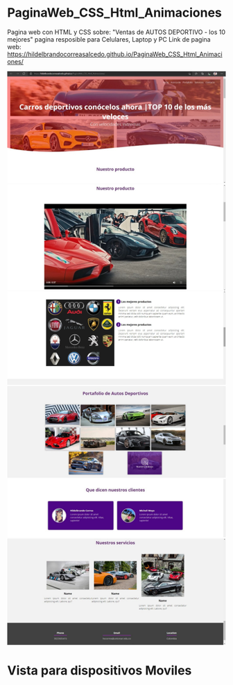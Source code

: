 # PaginaWeb_CSS_Html_Animaciones
Pagina web con HTML y CSS sobre: "Ventas de AUTOS DEPORTIVO - los 10 mejores" pagina resposible para Celulares, Laptop y PC
Link de pagina web: https://hildelbrandocorreasalcedo.github.io/PaginaWeb_CSS_Html_Animaciones/

![](README/1.jpeg)
![](README/2.jpeg)
![](README/3.jpeg)
![](README/4.jpeg)
![](README/5.jpeg)
![](README/6.jpeg)

# Vista para dispositivos Moviles
